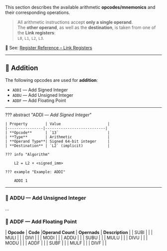 This section describes the available arithmetic **opcodes/mnemonics** and their corresponding operations.

> All arithmetic instructions accept **only a single operand**.  
> The **other operand**, as well as the **destination**, is taken from one of the **Link registers**:  
> `L0`, `L1`, `L2`, `L3`.

📎 See: [Register Reference – Link Registers](../reference/registers.md#link-registers) <!-- Update the path accordingly -->

---

## 🔢 Addition

The following opcodes are used for **addition**:

- `ADDI` — Add Signed Integer
- `ADDU` — Add Unsigned Integer
- `ADDF` — Add Floating Point

---

??? abstract "ADDI — *Add Signed Integer*"

    | Property        | Value                     |
    |----------------|---------------------------|
    | **Opcode**      | `13`                      |
    | **Type**        | Arithmetic                |
    | **Operand Type**| Signed 64-bit integer     |
    | **Destination** | `L2` (implicit)           |

    ??? info "Algorithm"

        L2 = L2 + <signed_imm>

    ??? example "Example: ADDI"

        ADDI 1


---

### 🔹 ADDU — Add Unsigned Integer
...

### 🔹 ADDF — Add Floating Point



| **Opcode** | **Code**    |**Operand Count** | **Opernads**           | **Description**                     |
| SUBI |  |
| MULI |  |
| DIVI |  |
| MODI |  |
| ADDU |  |
| SUBU |  |
| MULU |  |
| DIVU |  |
| MODU |  |
| ADDF |  |
| SUBF |  |
| MULF |  |
| DIVF |  |